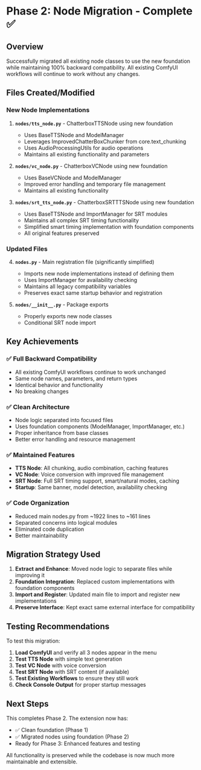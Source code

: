 # Phase 2: Node Migration - Complete ✅

## Overview
Successfully migrated all existing node classes to use the new foundation while maintaining 100% backward compatibility. All existing ComfyUI workflows will continue to work without any changes.

## Files Created/Modified

### New Node Implementations
1. **`nodes/tts_node.py`** - ChatterboxTTSNode using new foundation
   - Uses BaseTTSNode and ModelManager
   - Leverages ImprovedChatterBoxChunker from core.text_chunking
   - Uses AudioProcessingUtils for audio operations
   - Maintains all existing functionality and parameters

2. **`nodes/vc_node.py`** - ChatterboxVCNode using new foundation
   - Uses BaseVCNode and ModelManager
   - Improved error handling and temporary file management
   - Maintains all existing functionality

3. **`nodes/srt_tts_node.py`** - ChatterboxSRTTTSNode using new foundation
   - Uses BaseTTSNode and ImportManager for SRT modules
   - Maintains all complex SRT timing functionality
   - Simplified smart timing implementation with foundation components
   - All original features preserved

### Updated Files
4. **`nodes.py`** - Main registration file (significantly simplified)
   - Imports new node implementations instead of defining them
   - Uses ImportManager for availability checking
   - Maintains all legacy compatibility variables
   - Preserves exact same startup behavior and registration

5. **`nodes/__init__.py`** - Package exports
   - Properly exports new node classes
   - Conditional SRT node import

## Key Achievements

### ✅ Full Backward Compatibility
- All existing ComfyUI workflows continue to work unchanged
- Same node names, parameters, and return types
- Identical behavior and functionality
- No breaking changes

### ✅ Clean Architecture
- Node logic separated into focused files
- Uses foundation components (ModelManager, ImportManager, etc.)
- Proper inheritance from base classes
- Better error handling and resource management

### ✅ Maintained Features
- **TTS Node**: All chunking, audio combination, caching features
- **VC Node**: Voice conversion with improved file management
- **SRT Node**: Full SRT timing support, smart/natural modes, caching
- **Startup**: Same banner, model detection, availability checking

### ✅ Code Organization
- Reduced main nodes.py from ~1922 lines to ~161 lines
- Separated concerns into logical modules
- Eliminated code duplication
- Better maintainability

## Migration Strategy Used

1. **Extract and Enhance**: Moved node logic to separate files while improving it
2. **Foundation Integration**: Replaced custom implementations with foundation components
3. **Import and Register**: Updated main file to import and register new implementations
4. **Preserve Interface**: Kept exact same external interface for compatibility

## Testing Recommendations

To test this migration:

1. **Load ComfyUI** and verify all 3 nodes appear in the menu
2. **Test TTS Node** with simple text generation
3. **Test VC Node** with voice conversion
4. **Test SRT Node** with SRT content (if available)
5. **Test Existing Workflows** to ensure they still work
6. **Check Console Output** for proper startup messages

## Next Steps

This completes Phase 2. The extension now has:
- ✅ Clean foundation (Phase 1)
- ✅ Migrated nodes using foundation (Phase 2)
- Ready for Phase 3: Enhanced features and testing

All functionality is preserved while the codebase is now much more maintainable and extensible.